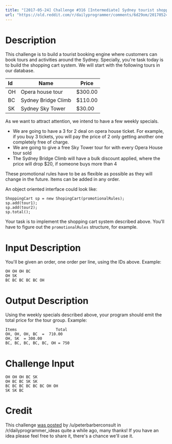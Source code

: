 ```yaml
---
title: "[2017-05-24] Challenge #316 [Intermediate] Sydney tourist shopping cart"
url: "https://old.reddit.com/r/dailyprogrammer/comments/6d29om/20170524_challenge_316_intermediate_sydney/"
---
```


# Description

This challenge is to build a tourist booking engine where customers can book tours and activities around the Sydney.
Specially, you're task today is to build the shopping cart system. We will start with the following tours in our database.

| Id | Name | Price |
|:---|------|-------|
| OH | Opera house tour | $300.00 |
| BC | Sydney Bridge Climb | $110.00 |
| SK | Sydney Sky Tower | $30.00 | 

As we want to attract attention, we intend to have a few weekly specials.

* We are going to have a 3 for 2 deal on opera house ticket. For example, if you buy 3 tickets, you will pay the price of 2 only getting another one completely free of charge.
* We are going to give a free Sky Tower tour for with every Opera House tour sold
* The Sydney Bridge Climb will have a bulk discount applied, where the price will drop $20, if someone buys more than 4

These promotional rules have to be as flexible as possible as they will change in the future. Items can be added in any order.

An object oriented interface could look like:

    ShoppingCart sp = new ShopingCart(promotionalRules); 
    sp.add(tour1);
    sp.add(tour2);
    sp.total();

Your task is to implement the shopping cart system described above. You'll have to figure out the `promotionalRules` structure, for example. 

# Input Description 

You'll be given an order, one order per line, using the IDs above. Example:

    OH OH OH BC
    OH SK
    BC BC BC BC BC OH

# Output Description

Using the weekly specials described above, your program should emit the total price for the tour group. Example:

    Items                 Total
    OH, OH, OH, BC  =  710.00
    OH, SK  = 300.00
    BC, BC, BC, BC, BC, OH = 750

# Challenge Input

    OH OH OH BC SK
    OH BC BC SK SK
    BC BC BC BC BC BC OH OH
    SK SK BC

# Credit

This challenge [was posted](https://www.reddit.com/r/dailyprogrammer_ideas/comments/42n3zu/sydney_tourist_shopping_cart/) by /u/peterbarberconsult in /r/dailyprogrammer_ideas quite a while ago, many thanks! If you have an idea please feel free to share it, there's a chance we'll use it. 